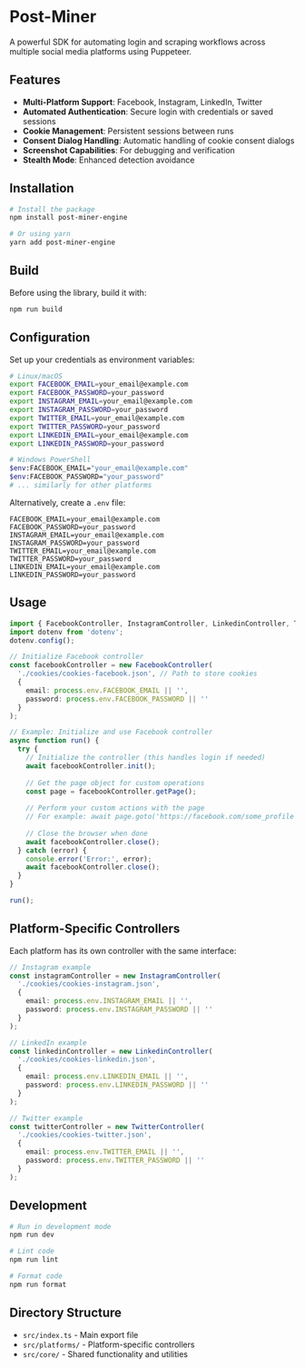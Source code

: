 # Post-Miner

A powerful SDK for automating login and scraping workflows across multiple social media platforms using Puppeteer.

## Features

- **Multi-Platform Support**: Facebook, Instagram, LinkedIn, Twitter
- **Automated Authentication**: Secure login with credentials or saved sessions
- **Cookie Management**: Persistent sessions between runs
- **Consent Dialog Handling**: Automatic handling of cookie consent dialogs
- **Screenshot Capabilities**: For debugging and verification
- **Stealth Mode**: Enhanced detection avoidance

## Installation

```bash
# Install the package
npm install post-miner-engine

# Or using yarn
yarn add post-miner-engine
```

## Build

Before using the library, build it with:

```bash
npm run build
```

## Configuration

Set up your credentials as environment variables:

```bash
# Linux/macOS
export FACEBOOK_EMAIL=your_email@example.com
export FACEBOOK_PASSWORD=your_password
export INSTAGRAM_EMAIL=your_email@example.com
export INSTAGRAM_PASSWORD=your_password
export TWITTER_EMAIL=your_email@example.com
export TWITTER_PASSWORD=your_password
export LINKEDIN_EMAIL=your_email@example.com
export LINKEDIN_PASSWORD=your_password

# Windows PowerShell
$env:FACEBOOK_EMAIL="your_email@example.com"
$env:FACEBOOK_PASSWORD="your_password"
# ... similarly for other platforms
```

Alternatively, create a `.env` file:

```
FACEBOOK_EMAIL=your_email@example.com
FACEBOOK_PASSWORD=your_password
INSTAGRAM_EMAIL=your_email@example.com
INSTAGRAM_PASSWORD=your_password
TWITTER_EMAIL=your_email@example.com
TWITTER_PASSWORD=your_password
LINKEDIN_EMAIL=your_email@example.com
LINKEDIN_PASSWORD=your_password
```

## Usage

```typescript
import { FacebookController, InstagramController, LinkedinController, TwitterController } from 'post-miner-engine';
import dotenv from 'dotenv';
dotenv.config();

// Initialize Facebook controller
const facebookController = new FacebookController(
  './cookies/cookies-facebook.json', // Path to store cookies
  {
    email: process.env.FACEBOOK_EMAIL || '',
    password: process.env.FACEBOOK_PASSWORD || ''
  }
);

// Example: Initialize and use Facebook controller
async function run() {
  try {
    // Initialize the controller (this handles login if needed)
    await facebookController.init();
    
    // Get the page object for custom operations
    const page = facebookController.getPage();
    
    // Perform your custom actions with the page
    // For example: await page.goto('https://facebook.com/some_profile');
    
    // Close the browser when done
    await facebookController.close();
  } catch (error) {
    console.error('Error:', error);
    await facebookController.close();
  }
}

run();
```

## Platform-Specific Controllers

Each platform has its own controller with the same interface:

```typescript
// Instagram example
const instagramController = new InstagramController(
  './cookies/cookies-instagram.json',
  {
    email: process.env.INSTAGRAM_EMAIL || '',
    password: process.env.INSTAGRAM_PASSWORD || ''
  }
);

// LinkedIn example
const linkedinController = new LinkedinController(
  './cookies/cookies-linkedin.json',
  {
    email: process.env.LINKEDIN_EMAIL || '',
    password: process.env.LINKEDIN_PASSWORD || ''
  }
);

// Twitter example
const twitterController = new TwitterController(
  './cookies/cookies-twitter.json',
  {
    email: process.env.TWITTER_EMAIL || '',
    password: process.env.TWITTER_PASSWORD || ''
  }
);
```

## Development

```bash
# Run in development mode
npm run dev

# Lint code
npm run lint

# Format code
npm run format
```

## Directory Structure

- `src/index.ts` - Main export file
- `src/platforms/` - Platform-specific controllers
- `src/core/` - Shared functionality and utilities
